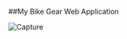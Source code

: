 ##My Bike Gear Web Application

![Capture](https://user-images.githubusercontent.com/59280972/194943016-ad3776b8-23ff-44bb-9f36-943eb8db9b5e.PNG)

